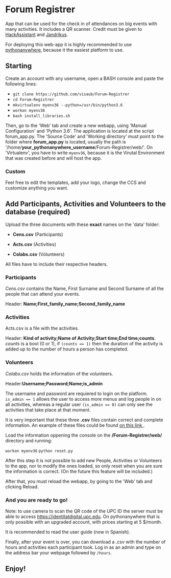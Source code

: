 # Forum Registrer

App that can be used for the check in of attendances on big events with many activities. It includes a QR scanner. Credit must be given to <a href="https://github.com/HackAssistant/registration">HackAssistant</a> and <a href="https://github.com/jandrikus">Jandrikus</a>.

For deploying this web-app it is highly recommended to use <a href='https://www.pythonanywhere.com'> pythonanywhere</a>, because it the easiest platform to use.

## Starting

Create an account with any username, open a BASH console and paste the following lines:

- `git clone https://github.com/visaub/Forum-Registrer`
- `cd Forum-Registrer`
- `mkvirtualenv myenv36 --python=/usr/bin/python3.6`
- `workon myenv36`
- `bash install_libraries.sh`

Then, go to the 'Web' tab and create a new webapp, using 'Manual Configuration' and 'Python 3.6'. The application is located at the script forum_app.py. The 'Source Code' and 'Working directory' must point to the folder where **forum_app.py** is located, usually the path is '/home/**your_pythonanywhere_username**/Forum-Registrer/web/'. On 'Virtualenv', you have to write `myenv36`, because it is the Virutal Environment that was created before and will host the app.

### Custom

Feel free to edit the templates, add your logo, change the CCS and customize anything you want.

## Add Participants, Activities and Volunteers to the database (required)

Upload the three documents with these <b>exact</b> names on the 'data' folder:

- **Cens.csv** (Participants)

- **Acts.csv** (Activities)

- **Colabs.csv** (Volunteers)

All files have to include their respective headers.

### Participants
_Cens.csv_ contains the Name, First Surname and Second Surname of all the people that can attend your events.

Header: **Name;First_family_name;Second_family_name**


### Activities

Acts.csv is a file with the activities. 

Header: **Kind of activity;Name of Activity;Start time;End time;counts**. 
_counts_ is a bool (0 or 1), if `(counts == 1)` then the duration of the activity is added up to the number of hours a person has completed.

### Volunteers

_Colabs.csv_ holds the information of the volunteers. 

Header:**Username;Password;Name;is_admin**

The username and password are requiered to login on the platform. `is_admin == 1` allows the user to access more menus and log people in on all activities, whereas a regular user `(is_admin == 0)` can only see the activities that take place at that moment.

It is very important that these three <b>.csv</b> files contain correct and complete information. An example of these files could be found <a href='https://github.com/visaub/Forum-Registrer/tree/master/web/EXAMPLES'> on this link </a>.

Load the information oppening the console on the <b>/Forum-Registrer/web/</b> directory and running:

`workon myenv36`
`python reset.py`

After this step it is not possible to add new People, Activities or Volunteers to the app, nor to modify the ones loaded, so only reset when you are sure the information is correct. (On the future this feature will be included.)

After that, you must reload the webapp, by going to the 'Web' tab and clicking Reload.

### And you are ready to go!

Note: to use camera to scan the QR code of the UPC ID the server must be able to access https://identitatdigital.upc.edu. On pythonanywhere that is only possible with an upgraded account, with prices starting at 5 $/month.

It is recommended to read the user guide (now in Spanish). 

Finally, after your event is over, you can download a .csv with the number of hours and activities each participant took. Log in as an admin and type on the address bar your webpage followed by `/hours`.

## **Enjoy!**
